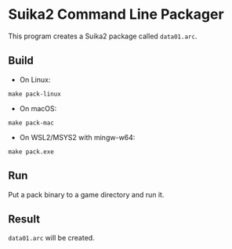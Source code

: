 # Suika2 Command Line Packager
This program creates a Suika2 package called `data01.arc`.

## Build
* On Linux:
```
make pack-linux
```
* On macOS:
```
make pack-mac
```
* On WSL2/MSYS2 with mingw-w64:
```
make pack.exe
```

## Run
Put a pack binary to a game directory and run it.

## Result
`data01.arc` will be created.
